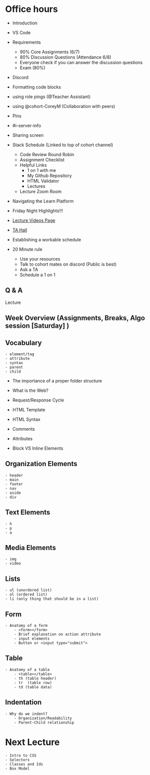 # Office hours

- Introduction
- VS Code
- Requirements
    - 90% Core Assignments (6/7)
    - 80% Discussion Questions (Attendance 6/8)
    - Everyone check if you can answer the discussion questions
    - Exam (80%) 

- Discord
 - Formatting code blocks
 - using role pings (@Teacher Assistant)
 - using @cohort-CoreyM (Collaboration with peers)
 - Pins
 - #i-server-info
 - Sharing screen

- Stack Schedule (Linked to top of cohort channel)
    - Code Review Round Robin
    - Assignment Checklist
    - Helpful Links
        - 1 on 1 with me
        - My Github Repository
        - HTML Validator
        - Lectures
    - Lecture Zoom Room

- Navigating the Learn Platform

- Friday Night Highlights!!!

-  [Lecture Videos Page](https://login.codingdojo.com/m/283/8978/60942)

-  [TA Hall](https://docs.google.com/document/d/15B3VzKyqk1o9YbqA9Im1LDvTsO3M-8Uk8meeqnob3IE/edit)
    
- Establishing a workable schedule

- 20 Minute rule
    - Use your resources
    - Talk to cohort mates on discord (Public is best)
    - Ask a TA
    - Schedule a 1 on 1  

## Q & A

Lecture

## Week Overview (Assignments, Breaks, Algo session [Saturday] )

## Vocabulary
    - element/tag
    - attribute
    - syntax
    - parent
    - child

- The importance of a proper folder structure
- What is the Web?
- Request/Response Cycle
- HTML Template
- HTML Syntax
- Comments
- Attributes

- Block VS Inline Elements

## Organization Elements
    - header
    - main
    - footer
    - nav
    - aside
    - div

## Text Elements
    - h
    - p
    - a

## Media Elements
    - img
    - video


## Lists
    - ul (unordered list)
    - ol (ordered list)
    - li (only thing that should be in a list)

## Form
    - Anatomy of a form
        - <form></form>
        - Brief explanation on action attribute
        - input elements 
        - Button or <input type="submit">

## Table
    - Anatomy of a table
        - <table></table>
        - th (table header)
        - tr  (table row)
        - td (table data)

## Indentation
    - Why do we indent? 
        - Organization/Readability
        - Parent-Child relationship

# Next Lecture
    - Intro to CSS
    - Selectors
    - Classes and Ids
    - Box Model









